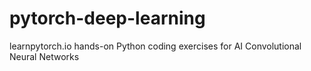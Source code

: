 # pytorch-deep-learning
learnpytorch.io hands-on Python coding exercises for AI Convolutional Neural Networks
